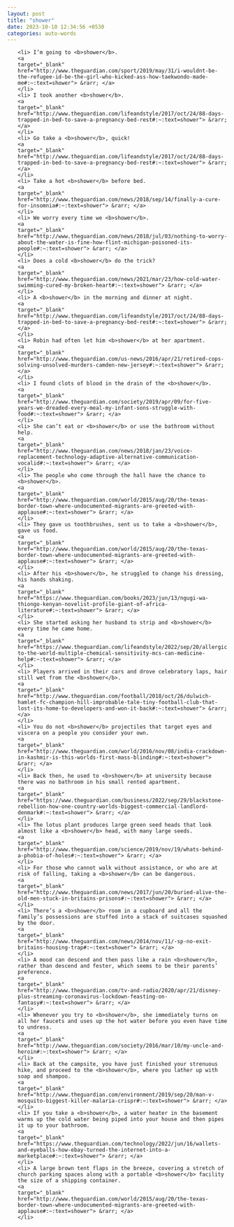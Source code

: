 ```yaml
---
layout: post
title: "shower"
date: 2023-10-10 12:34:56 +0530
categories: auto-words
---
```

<ol>

    <li> I’m going to <b>shower</b>.
    <a 
    target="_blank" 
    href="http://www.theguardian.com/sport/2019/may/31/i-wouldnt-be-the-refugee-id-be-the-girl-who-kicked-ass-how-taekwondo-made-me#:~:text=shower"> &rarr; </a>
    </li>
    <li> I took another <b>shower</b>.
    <a 
    target="_blank" 
    href="http://www.theguardian.com/lifeandstyle/2017/oct/24/88-days-trapped-in-bed-to-save-a-pregnancy-bed-rest#:~:text=shower"> &rarr; </a>
    </li>
    <li> Go take a <b>shower</b>, quick!
    <a 
    target="_blank" 
    href="http://www.theguardian.com/lifeandstyle/2017/oct/24/88-days-trapped-in-bed-to-save-a-pregnancy-bed-rest#:~:text=shower"> &rarr; </a>
    </li>
    <li> Take a hot <b>shower</b> before bed.
    <a 
    target="_blank" 
    href="http://www.theguardian.com/news/2018/sep/14/finally-a-cure-for-insomnia#:~:text=shower"> &rarr; </a>
    </li>
    <li> We worry every time we <b>shower</b>.
    <a 
    target="_blank" 
    href="http://www.theguardian.com/news/2018/jul/03/nothing-to-worry-about-the-water-is-fine-how-flint-michigan-poisoned-its-people#:~:text=shower"> &rarr; </a>
    </li>
    <li> Does a cold <b>shower</b> do the trick?
    <a 
    target="_blank" 
    href="http://www.theguardian.com/news/2021/mar/23/how-cold-water-swimming-cured-my-broken-heart#:~:text=shower"> &rarr; </a>
    </li>
    <li> A <b>shower</b> in the morning and dinner at night.
    <a 
    target="_blank" 
    href="http://www.theguardian.com/lifeandstyle/2017/oct/24/88-days-trapped-in-bed-to-save-a-pregnancy-bed-rest#:~:text=shower"> &rarr; </a>
    </li>
    <li> Robin had often let him <b>shower</b> at her apartment.
    <a 
    target="_blank" 
    href="http://www.theguardian.com/us-news/2016/apr/21/retired-cops-solving-unsolved-murders-camden-new-jersey#:~:text=shower"> &rarr; </a>
    </li>
    <li> I found clots of blood in the drain of the <b>shower</b>.
    <a 
    target="_blank" 
    href="http://www.theguardian.com/society/2019/apr/09/for-five-years-we-dreaded-every-meal-my-infant-sons-struggle-with-food#:~:text=shower"> &rarr; </a>
    </li>
    <li> She can’t eat or <b>shower</b> or use the bathroom without help.
    <a 
    target="_blank" 
    href="http://www.theguardian.com/news/2018/jan/23/voice-replacement-technology-adaptive-alternative-communication-vocalid#:~:text=shower"> &rarr; </a>
    </li>
    <li> The people who come through the hall have the chance to <b>shower</b>.
    <a 
    target="_blank" 
    href="http://www.theguardian.com/world/2015/aug/20/the-texas-border-town-where-undocumented-migrants-are-greeted-with-applause#:~:text=shower"> &rarr; </a>
    </li>
    <li> They gave us toothbrushes, sent us to take a <b>shower</b>, gave us food.
    <a 
    target="_blank" 
    href="http://www.theguardian.com/world/2015/aug/20/the-texas-border-town-where-undocumented-migrants-are-greeted-with-applause#:~:text=shower"> &rarr; </a>
    </li>
    <li> After his <b>shower</b>, he struggled to change his dressing, his hands shaking.
    <a 
    target="_blank" 
    href="https://www.theguardian.com/books/2023/jun/13/ngugi-wa-thiongo-kenyan-novelist-profile-giant-of-africa-literature#:~:text=shower"> &rarr; </a>
    </li>
    <li> She started asking her husband to strip and <b>shower</b> every time he came home.
    <a 
    target="_blank" 
    href="https://www.theguardian.com/lifeandstyle/2022/sep/20/allergic-to-the-world-multiple-chemical-sensitivity-mcs-can-medicine-help#:~:text=shower"> &rarr; </a>
    </li>
    <li> Players arrived in their cars and drove celebratory laps, hair still wet from the <b>shower</b>.
    <a 
    target="_blank" 
    href="http://www.theguardian.com/football/2018/oct/26/dulwich-hamlet-fc-champion-hill-improbable-tale-tiny-football-club-that-lost-its-home-to-developers-and-won-it-back#:~:text=shower"> &rarr; </a>
    </li>
    <li> You do not <b>shower</b> projectiles that target eyes and viscera on a people you consider your own.
    <a 
    target="_blank" 
    href="http://www.theguardian.com/world/2016/nov/08/india-crackdown-in-kashmir-is-this-worlds-first-mass-blinding#:~:text=shower"> &rarr; </a>
    </li>
    <li> Back then, he used to <b>shower</b> at university because there was no bathroom in his small rented apartment.
    <a 
    target="_blank" 
    href="https://www.theguardian.com/business/2022/sep/29/blackstone-rebellion-how-one-country-worlds-biggest-commercial-landlord-denmark#:~:text=shower"> &rarr; </a>
    </li>
    <li> The lotus plant produces large green seed heads that look almost like a <b>shower</b> head, with many large seeds.
    <a 
    target="_blank" 
    href="http://www.theguardian.com/science/2019/nov/19/whats-behind-a-phobia-of-holes#:~:text=shower"> &rarr; </a>
    </li>
    <li> For those who cannot walk without assistance, or who are at risk of falling, taking a <b>shower</b> can be dangerous.
    <a 
    target="_blank" 
    href="http://www.theguardian.com/news/2017/jun/20/buried-alive-the-old-men-stuck-in-britains-prisons#:~:text=shower"> &rarr; </a>
    </li>
    <li> There’s a <b>shower</b> room in a cupboard and all the family’s possessions are stuffed into a stack of suitcases squashed by the door.
    <a 
    target="_blank" 
    href="http://www.theguardian.com/news/2014/nov/11/-sp-no-exit-britains-housing-trap#:~:text=shower"> &rarr; </a>
    </li>
    <li> A mood can descend and then pass like a rain <b>shower</b>, rather than descend and fester, which seems to be their parents’ preference.
    <a 
    target="_blank" 
    href="http://www.theguardian.com/tv-and-radio/2020/apr/21/disney-plus-streaming-coronavirus-lockdown-feasting-on-fantasy#:~:text=shower"> &rarr; </a>
    </li>
    <li> Whenever you try to <b>shower</b>, she immediately turns on all her faucets and uses up the hot water before you even have time to undress.
    <a 
    target="_blank" 
    href="http://www.theguardian.com/society/2016/mar/10/my-uncle-and-heroin#:~:text=shower"> &rarr; </a>
    </li>
    <li> Back at the campsite, you have just finished your strenuous hike, and proceed to the <b>shower</b>, where you lather up with soap and shampoo.
    <a 
    target="_blank" 
    href="http://www.theguardian.com/environment/2019/sep/20/man-v-mosquito-biggest-killer-malaria-crispr#:~:text=shower"> &rarr; </a>
    </li>
    <li> If you take a <b>shower</b>, a water heater in the basement warms up the cold water being piped into your house and then pipes it up to your bathroom.
    <a 
    target="_blank" 
    href="https://www.theguardian.com/technology/2022/jun/16/wallets-and-eyeballs-how-ebay-turned-the-internet-into-a-marketplace#:~:text=shower"> &rarr; </a>
    </li>
    <li> A large brown tent flaps in the breeze, covering a stretch of church parking spaces along with a portable <b>shower</b> facility the size of a shipping container.
    <a 
    target="_blank" 
    href="http://www.theguardian.com/world/2015/aug/20/the-texas-border-town-where-undocumented-migrants-are-greeted-with-applause#:~:text=shower"> &rarr; </a>
    </li>